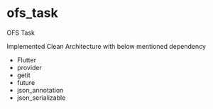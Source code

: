 # ofs_task

OFS Task

Implemented Clean Architecture with below mentioned dependency

* Flutter
* provider
* getit
* future
* json_annotation
* json_serializable
